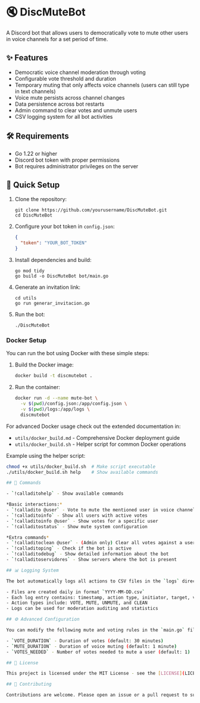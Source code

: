 # 🔇 DiscMuteBot

A Discord bot that allows users to democratically vote to mute other users in voice channels for a set period of time.

## ✨ Features

- Democratic voice channel moderation through voting
- Configurable vote threshold and duration
- Temporary muting that only affects voice channels (users can still type in text channels)
- Voice mute persists across channel changes
- Data persistence across bot restarts
- Admin command to clear votes and unmute users
- CSV logging system for all bot activities

## 🛠️ Requirements

- Go 1.22 or higher
- Discord bot token with proper permissions
- Bot requires administrator privileges on the server

## 🚀 Quick Setup

1. Clone the repository:
   ```
   git clone https://github.com/yourusername/DiscMuteBot.git
   cd DiscMuteBot
   ```

2. Configure your bot token in `config.json`:
   ```json
   {
     "token": "YOUR_BOT_TOKEN"
   }
   ```

3. Install dependencies and build:
   ```
   go mod tidy
   go build -o DiscMuteBot bot/main.go
   ```

4. Generate an invitation link:
   ```
   cd utils
   go run generar_invitacion.go
   ```

5. Run the bot:
   ```
   ./DiscMuteBot
   ```

### Docker Setup

You can run the bot using Docker with these simple steps:

1. Build the Docker image:
   ```bash
   docker build -t discmutebot .
   ```

2. Run the container:
   ```bash
   docker run -d --name mute-bot \
     -v $(pwd)/config.json:/app/config.json \
     -v $(pwd)/logs:/app/logs \
     discmutebot
   ```

For advanced Docker usage check out the extended documentation in:
- `utils/docker_build.md` - Comprehensive Docker deployment guide
- `utils/docker_build.sh` - Helper script for common Docker operations

Example using the helper script:
```bash
chmod +x utils/docker_build.sh  # Make script executable
./utils/docker_build.sh help    # Show available commands

## 📝 Commands

- `!calladitohelp` - Show available commands

*Basic interactions:*
- `!calladito @user` - Vote to mute the mentioned user in voice channels
- `!calladitoinfo` - Show all users with active votes
- `!calladitoinfo @user` - Show votes for a specific user
- `!calladitostatus` - Show mute system configuration

*Extra commands*
- `!calladitoclean @user` - (Admin only) Clear all votes against a user and unmute them if necessary
- `!calladitoping` - Check if the bot is active
- `!calladitodebug` - Show detailed information about the bot
- `!calladitoservidores` - Show servers where the bot is present

## 📊 Logging System

The bot automatically logs all actions to CSV files in the `logs` directory:

- Files are created daily in format `YYYY-MM-DD.csv`
- Each log entry contains: timestamp, action type, initiator, target, vote count, and guild ID
- Action types include: VOTE, MUTE, UNMUTE, and CLEAN
- Logs can be used for moderation auditing and statistics

## ⚙️ Advanced Configuration

You can modify the following mute and voting rules in the `main.go` file:

- `VOTE_DURATION` - Duration of votes (default: 30 minutes)
- `MUTE_DURATION` - Duration of voice muting (default: 1 minute)
- `VOTES_NEEDED` - Number of votes needed to mute a user (default: 1)

## 📜 License

This project is licensed under the MIT License - see the [LICENSE](LICENSE) file for details.

## 🤝 Contributing

Contributions are welcome. Please open an issue or a pull request to suggest changes or improvements. 